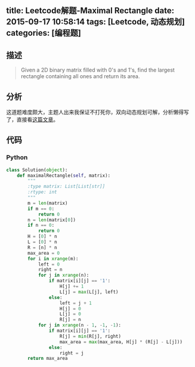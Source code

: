 title: Leetcode解题-Maximal Rectangle
date: 2015-09-17 10:58:14
tags: [Leetcode, 动态规划]
categories: [编程题]
---

## 描述
> Given a 2D binary matrix filled with 0's and 1's, find the largest rectangle containing all ones and return its area.

## 分析
这道题难度颇大，主题人出来我保证不打死你，双向动态规划可解，分析懒得写了，直接看[这篇文章][1]。

## 代码
### Python
```python
class Solution(object):
    def maximalRectangle(self, matrix):
        """
        :type matrix: List[List[str]]
        :rtype: int
        """
        m = len(matrix)
        if m == 0:
            return 0
        n = len(matrix[0])
        if n == 0:
            return 0
        H = [0] * n
        L = [0] * n
        R = [n] * n
        max_area = 0
        for i in xrange(m):
            left = 0
            right = n
            for j in xrange(n):
                if matrix[i][j] == '1':
                    H[j] += 1
                    L[j] = max(L[j], left)
                else:
                    left = j + 1
                    H[j] = 0
                    L[j] = 0
                    R[j] = n
            for j in xrange(n - 1, -1, -1):
                if matrix[i][j] == '1':
                    R[j] = min(R[j], right)
                    max_area = max(max_area, H[j] * (R[j] - L[j]))
                else:
                    right = j
        return max_area
```

[1]: http://liangjiabin.com/blog/2015/04/leetcode-maximal-rectangle.html
